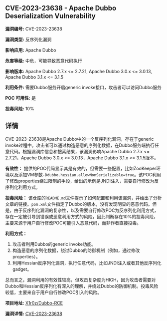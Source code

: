 ## CVE-2023-23638 - Apache Dubbo Deserialization Vulnerability

**漏洞编号:** CVE-2023-23638

**漏洞类型:** 反序列化漏洞

**影响应用:** Apache Dubbo

**危害等级:** 中危，可能导致恶意代码执行

**影响版本:** Apache Dubbo 2.7.x <= 2.7.21, Apache Dubbo 3.0.x <= 3.0.13, Apache Dubbo 3.1.x <= 3.1.5

**利用条件:** 需要Dubbo服务开启generic invoke接口，攻击者可以访问Dubbo服务

**POC 可用性:** 是

**投毒风险:** 10%

## 详情

CVE-2023-23638是Apache Dubbo中的一个反序列化漏洞，存在于generic invoke过程中。攻击者可以通过构造恶意的序列化数据，在Dubbo服务端执行任意代码。根据漏洞库信息和搜索结果，该漏洞影响Apache Dubbo 2.7.x <= 2.7.21，Apache Dubbo 3.0.x <= 3.0.13，Apache Dubbo 3.1.x <= 3.1.5版本。

**有效性：**
提供的POC代码显示其是有效的，但需要一些配置，比如ZooKeeper环境以及添加VM参数`-Ddubbo.hessian.allowNonSerializable=true`。该POC利用了修改properties绕过限制的手段，给出的示例是JNDI注入，需要自行修改为反序列化利用方式。

**投毒风险：**
该仓库的`README.md`文件提示了如何配置和利用该漏洞，并给出了分析文章的链接。`pom.xml`文件指定了Dubbo的版本，没有发现明显的恶意代码。但是，由于反序列化漏洞的复杂性，以及需要自行修改POC为反序列化利用方式，存在一定被引导到错误或恶意利用方式的风险，因此判断存在10%的投毒风险，主要来源于用户自行修改POC可能引入恶意代码，而非作者直接投毒。

**利用方式：**
1.  攻击者利用Dubbo的generic invoke功能。
2.  构造恶意的序列化数据，绕过Dubbo的防御机制（例如，通过修改properties）。
3.  利用Hessian反序列化漏洞，执行任意代码，比如JNDI注入或者其他反序列化gadget。

总而言之，漏洞利用的有效性较高，但攻击复杂度为HIGH，因为攻击者需要对Dubbo和Hessian反序列化有深入的理解，并绕过Dubbo的防御机制。投毒风险较低，主要来自于用户自行修改POC引入的风险。

**项目地址:** [X1r0z/Dubbo-RCE](https://github.com/X1r0z/Dubbo-RCE)

**漏洞详情:** [CVE-2023-23638](https://nvd.nist.gov/vuln/detail/CVE-2023-23638)